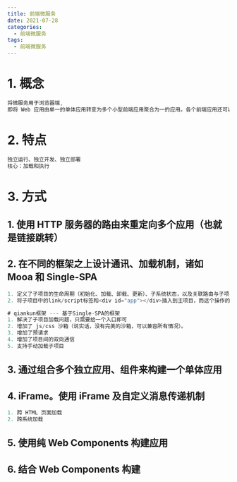 ```yaml
---
title: 前端微服务
date: 2021-07-28
categories:
  - 前端微服务
tags:
  - 前端微服务
---
```


# 1. 概念

```js
将微服务用于浏览器端,
即将 Web 应用由单一的单体应用转变为多个小型前端应用聚合为一的应用。各个前端应用还可以独立运行、独立开发、独立部署。
```

# 2. 特点

```js
独立运行、独立开发、独立部署
核心：加载和执行
```

# 3. 方式

## 1. 使用 HTTP 服务器的路由来重定向多个应用（也就是链接跳转）

## 2. 在不同的框架之上设计通讯、加载机制，诸如 Mooa 和 Single-SPA

```js
1. 定义了子项目的生命周期（初始化、加载、卸载、更新）、子系统状态，以及关联路由与子项目的加载/卸载时机，错误捕获等
2. 将子项目中的link/script标签和<div id="app"></div>插入到主项目，而这个操作的核心就是动态加载js和css。
```

```js
# qiankun框架 --- 基于Single-SPA的框架
1. 解决了子项目加载问题，只需要给一个入口即可
2. 增加了 js/css 沙箱（说实话，没有完美的沙箱，可以兼容所有情况）。
3. 增加了预请求
4. 增加了项目间的双向通信
5. 支持手动加载子项目
```

## 3. 通过组合多个独立应用、组件来构建一个单体应用

## 4. iFrame。使用 iFrame 及自定义消息传递机制

```js
1. 跨 HTML 页面加载
2. 跨系统加载
```

## 5. 使用纯 Web Components 构建应用

## 6. 结合 Web Components 构建
